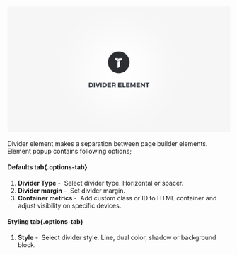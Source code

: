 <div class="thz-doc-image max">
<a class="thz-lightbox mfp-iframe" href="https://www.youtube.com/watch?v=/9uJlOxfhRJY" data-mfp-title="Creatus WordPress Theme Divider Element" data-modal-size="large">
	<img src="../../docs-media/splash-divider-element.jpg" alt="Creatus WordPress Theme Divider Element" />
</a>
</div>

Divider element makes a separation between page builder elements. Element popup contains following options;


#### Defaults tab{.options-tab}
1. __Divider Type__&nbsp;-&nbsp; Select divider type. Horizontal or spacer.
1. __Divider margin__&nbsp;-&nbsp; Set divider margin.
1. __Container metrics__&nbsp;-&nbsp; Add custom class or ID to HTML container and adjust visibility on specific devices.

#### Styling tab{.options-tab}
1. __Style__&nbsp;-&nbsp; Select divider style. Line, dual color, shadow or background block.